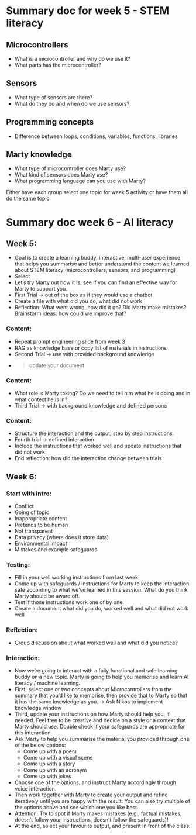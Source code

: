 # Summary doc for week 5 - STEM literacy

## Microcontrollers
- What is a microcontroller and why do we use it?
- What parts has the microcontroller?

## Sensors
- What type of sensors are there?
- What do they do and when do we use sensors?

## Programming concepts
- Difference between loops, conditions, variables, functions, libraries

## Marty knowledge
- What type of microcontroller does Marty use?
- What kind of sensors does Marty use?
- What programming language can you use with Marty?

Either have each group select one topic for week 5 activity or have them all do the same topic

# Summary doc week 6 - AI literacy

## Week 5:
- Goal is to create a learning buddy, interactive, multi-user experience that helps you summarise and better understand the content we learned about STEM literacy (microcontrollers, sensors, and programming)
- Select
- Let’s try Marty out how it is, see if you can find an effective way for Marty to support you.
- First Trial -> out of the box as if they would use a chatbot
- Create a file with what did you do, what did not work
- Reflection: What went wrong, how did it go? Did Marty make mistakes? Brainstorm ideas: how could we improve that?

### Content:
- Repeat prompt engineering slide from week 3
- RAG as knowledge base or copy list of materials in instructions
- Second Trial -> use with provided background knowledge
- > update your document

### Content:
- What role is Marty taking? Do we need to tell him what he is doing and in what context he is in?
- Third Trial -> with background knowledge and defined persona

### Content:
- Structure the interaction and the output, step by step instructions.
- Fourth trial -> defined interaction
- Include the instructions that worked well and update instructions that did not work
- End reflection: how did the interaction change between trials

## Week 6:
### Start with intro:
- Conflict
- Going of topic
- Inappropriate content
- Pretends to be human
- Not transparent
- Data privacy (where does it store data)
- Environmental impact
- Mistakes and example safeguards

### Testing:
- Fill in your well working instructions from last week
- Come up with safeguards / instructions for Marty to keep the interaction safe according to what we’ve learned in this session. What do you think Marty should be aware off.
- Test if those instructions work one of by one.
- Create a document what did you do, worked well and what did not work well

### Reflection:
- Group discussion about what worked well and what did you notice?

### Interaction:
- Now we’re going to interact with a fully functional and safe learning buddy on a new topic. Marty is going to help you memorise and learn AI literacy / machine learning.
- First, select one or two concepts about Microcontrollers from the summary that you’d like to memorise, then provide that to Marty so that it has the same knowledge as you. -> Ask Nikos to implement knowledge window
- Third, update your instructions on how Marty should help you, if needed. Feel free to be creative and decide on a style or a context that Marty should use. Double check if your safeguards are appropriate for this interaction.
- Ask Marty to help you summarise the material you provided through one of the below options:
  - Come up with a poem
  - Come up with a visual scene
  - Come up with a story
  - Come up with an acronym
  - Come up with jokes
- Choose one of the options, and instruct Marty accordingly through voice interaction.
- Then work together with Marty to create your output and refine iteratively until you are happy with the result. You can also try multiple of the options above and see which one you like best.
- Attention: Try to spot if Marty makes mistakes (e.g., factual mistakes, doesn’t follow your instructions, doesn’t follow the safeguards)!
- At the end, select your favourite output, and present in front of the class.